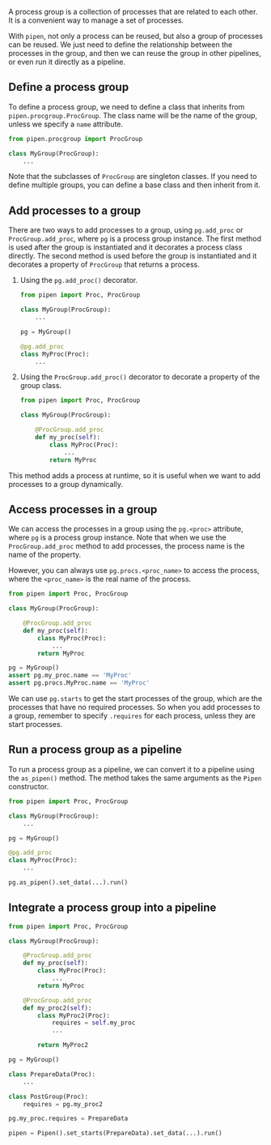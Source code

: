 A process group is a collection of processes that are related to each other. It is a convenient way to manage a set of processes.

With `pipen`, not only a process can be reused, but also a group of processes can be reused. We just need to define the relationship between the processes in the group, and then we can reuse the group in other pipelines, or even run it directly as a pipeline.

## Define a process group

To define a process group, we need to define a class that inherits from `pipen.procgroup.ProcGroup`. The class name will be the name of the group, unless we specify a `name` attribute.

```python
from pipen.procgroup import ProcGroup

class MyGroup(ProcGroup):
    ...
```

Note that the subclasses of `ProcGroup` are singleton classes. If you need to define multiple groups, you can define a base class and then inherit from it.

## Add processes to a group

There are two ways to add processes to a group, using `pg.add_proc` or `ProcGroup.add_proc`, where `pg` is a process group instance. The first method is used after the group is instantiated and it decorates a process class directly. The second method is used before the group is instantiated and it decorates a property of `ProcGroup` that returns a process.

1. Using the `pg.add_proc()` decorator.

    ```python
    from pipen import Proc, ProcGroup

    class MyGroup(ProcGroup):
        ...

    pg = MyGroup()

    @pg.add_proc
    class MyProc(Proc):
        ...
    ```

2. Using the `ProcGroup.add_proc()` decorator to decorate a property of the group class.

    ```python
    from pipen import Proc, ProcGroup

    class MyGroup(ProcGroup):

        @ProcGroup.add_proc
        def my_proc(self):
            class MyProc(Proc):
                ...
            return MyProc
    ```

This method adds a process at runtime, so it is useful when we want to add processes to a group dynamically.

## Access processes in a group

We can access the processes in a group using the `pg.<proc>` attribute, where `pg` is a process group instance. Note that when we use the `ProcGroup.add_proc` method to add processes, the process name is the name of the property.

However, you can always use `pg.procs.<proc_name>` to access the process, where the `<proc_name>` is the real name of the process.

```python
from pipen import Proc, ProcGroup

class MyGroup(ProcGroup):

    @ProcGroup.add_proc
    def my_proc(self):
        class MyProc(Proc):
            ...
        return MyProc

pg = MyGroup()
assert pg.my_proc.name == 'MyProc'
assert pg.procs.MyProc.name == 'MyProc'
```

We can use `pg.starts` to get the start processes of the group, which are the processes that have no required processes. So when you add processes to a group, remember to specify `.requires` for each process, unless they are start processes.

## Run a process group as a pipeline

To run a process group as a pipeline, we can convert it to a pipeline using the `as_pipen()` method. The method takes the same arguments as the `Pipen` constructor.

```python
from pipen import Proc, ProcGroup

class MyGroup(ProcGroup):
    ...

pg = MyGroup()

@pg.add_proc
class MyProc(Proc):
    ...

pg.as_pipen().set_data(...).run()
```

## Integrate a process group into a pipeline

```python
from pipen import Proc, ProcGroup

class MyGroup(ProcGroup):

    @ProcGroup.add_proc
    def my_proc(self):
        class MyProc(Proc):
            ...
        return MyProc

    @ProcGroup.add_proc
    def my_proc2(self):
        class MyProc2(Proc):
            requires = self.my_proc
            ...

        return MyProc2

pg = MyGroup()

class PrepareData(Proc):
    ...

class PostGroup(Proc):
    requires = pg.my_proc2

pg.my_proc.requires = PrepareData

pipen = Pipen().set_starts(PrepareData).set_data(...).run()
```
